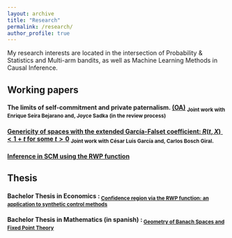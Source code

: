 ```yaml
---
layout: archive
title: "Research"
permalink: /research/
author_profile: true
---
```


My research interests are located in the intersection of Probability & Statistics and Multi-arm bandits, as well as Machine Learning Methods in Causal Inference.


## Working papers


#### The limits of self-commitment and private paternalism. [(OA)](https://isaacmeza.github.io/personal//files/OA_donde.pdf) <sub> Joint work with Enrique Seira Bejarano and, Joyce Sadka (in the review process) <sub>

#### [Genericity of spaces with the extended García-Falset coefficient: $R(t,X)<1+t$ for some $t>0$](https://isaacmeza.github.io/personal//files/genericity_garcia_falset.pdf) <sub> Joint work with César Luis García and, Carlos Bosch Giral.  

#### [Inference in SCM using the RWP function](https://isaacmeza.github.io/personal//files/scm_inference.pdf)

## Thesis


#### Bachelor Thesis in Economics :<sub> [Confidence region via the RWP function: an application to synthetic control methods](https://isaacmeza.github.io/personal//files/econ_thesis.pdf)

#### Bachelor Thesis in Mathematics (in spanish) :<sub> [Geometry of Banach Spaces and Fixed Point Theory](https://isaacmeza.github.io/personal//files/mathematics_thesis_c.pdf)
